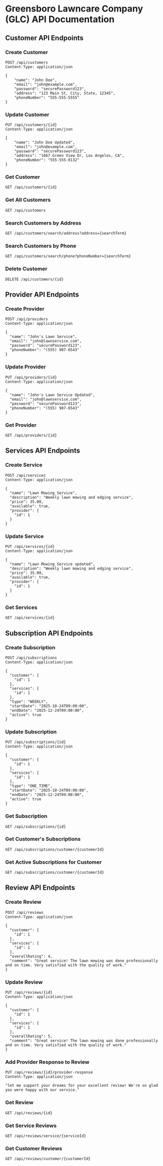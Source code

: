 # Greensboro Lawncare Company (GLC) API Documentation

## Customer API Endpoints

### Create Customer
```http
POST /api/customers
Content-Type: application/json

{
    "name": "John Doe",
    "email": "john@example.com",
    "password": "securePassword123",
    "address": "123 Main St, City, State, 12345",
    "phoneNumber": "555-555-5555"
}
```

### Update Customer
```http
PUT /api/customers/{id}
Content-Type: application/json

{
    "name": "John Doe Updated",
    "email": "john@example.com",
    "password": "securePassword123",
    "address": "1667 Green View Dr, Los Angeles, CA",
    "phoneNumber": "555-555-0132"
}
```

### Get Customer
```http
GET /api/customers/{id}
```

### Get All Customers
```http
GET /api/customers
```

### Search Customers by Address
```http
GET /api/customers/search/address?address={searchTerm}
```

### Search Customers by Phone
```http
GET /api/customers/search/phone?phoneNumber={searchTerm}
```

### Delete Customer
```http
DELETE /api/customers/{id}
```

## Provider API Endpoints

### Create Provider 
```http
POST /api/providers
Content-Type: application/json

{
  "name": "John's Lawn Service",
  "email": "john@lawnservice.com",
  "password": "securePassword123",
  "phoneNumber": "(555) 987-6543"
}
```

### Update Provider
```http
PUT /api/providers/{id}
Content-Type: application/json

{
  "name": "John's Lawn Service Updated",
  "email": "john@lawnservice.com",
  "password": "securePassword123",
  "phoneNumber": "(555) 987-6543"
}
```

### Get Provider
```http
GET /api/providers/{id}
```

## Services API Endpoints

### Create Service
```http
POST /api/services
Content-Type: application/json

{
  "name": "Lawn Mowing Service",
  "description": "Weekly lawn mowing and edging service",
  "price": 35.00,
  "available": true,
  "provider": {
    "id": 1
  }
}
```

### Update Service
```http
PUT /api/services/{id}
Content-Type: application/json

{
  "name": "Lawn Mowing Service updated",
  "description": "Weekly lawn mowing and edging service",
  "price": 35.00,
  "available": true,
  "provider": {
    "id": 1
  }
}
```

### Get Services
```http
GET /api/services/{id}
```

## Subscription API Endpoints

### Create Subscription
```http
POST /api/subscriptions
Content-Type: application/json

{
  "customer": {
    "id": 1
  },
  "services": {
    "id": 1
  },
  "type": "WEEKLY",
  "startDate": "2025-10-24T09:00:00",
  "endDate": "2025-12-24T09:00:00",
  "active": true
}
```

### Update Subscription
```http
PUT /api/subscriptions/{id}
Content-Type: application/json

{
  "customer": {
    "id": 1
  },
  "services": {
    "id": 1
  },
  "type": "ONE_TIME",
  "startDate": "2025-10-24T09:00:00",
  "endDate": "2025-12-24T09:00:00",
  "active": true
}
```

### Get Subscription
```http
GET /api/subscriptions/{id}
```

### Get Customer's Subscriptions
```http
GET /api/subscriptions/customer/{customerId}
```

### Get Active Subscriptions for Customer
```http
GET /api/subscriptions/customer/{customerId}
```

## Review API Endpoints

### Create Review
```http
POST /api/reviews
Content-Type: application/json

{
  "customer": {
    "id": 1
  },
  "services": {
    "id": 1
  },
  "overallRating": 4,
  "comment": "Great service! The lawn mowing was done professionally and on time. Very satisfied with the quality of work."
}
```

### Update Review
```http
PUT /api/reviews/{id}
Content-Type: application/json

{
  "customer": {
    "id": 1
  },
  "services": {
    "id": 1
  },
  "overallRating": 5,
  "comment": "Great service! The lawn mowing was done professionally and on time. Very satisfied with the quality of work."
}
```

### Add Provider Response to Review
```http
PUT /api/reviews/{id}/provider-response
Content-Type: application/json

"let me support your dreams for your excellent review! We're so glad you were happy with our service."
```

### Get Review
```http
GET /api/reviews/{id}
```

### Get Service Reviews
```http
GET /api/reviews/service/{serviceId}
```

### Get Customer Reviews
```http
GET /api/reviews/customer/{customerId}
```